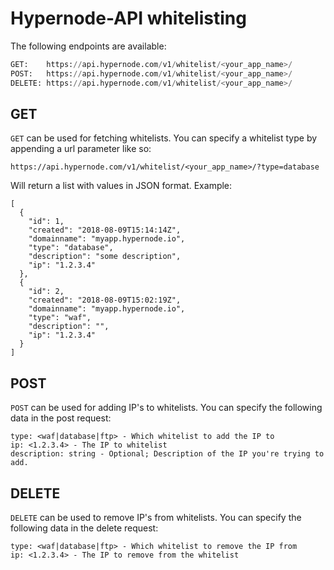 # Hypernode-API whitelisting
The following endpoints are available:
```python
GET:    https://api.hypernode.com/v1/whitelist/<your_app_name>/
POST:   https://api.hypernode.com/v1/whitelist/<your_app_name>/
DELETE: https://api.hypernode.com/v1/whitelist/<your_app_name>/
```

## GET
`GET` can be used for fetching whitelists. You can specify a whitelist type by appending a url parameter like so:
```
https://api.hypernode.com/v1/whitelist/<your_app_name>/?type=database
```
Will return a list with values in JSON format. Example:
```
[
  {
    "id": 1,
    "created": "2018-08-09T15:14:14Z",
    "domainname": "myapp.hypernode.io",
    "type": "database",
    "description": "some description",
    "ip": "1.2.3.4"
  },
  {
    "id": 2,
    "created": "2018-08-09T15:02:19Z",
    "domainname": "myapp.hypernode.io",
    "type": "waf",
    "description": "",
    "ip": "1.2.3.4"
  }
]
```

## POST
`POST` can be used for adding IP's to whitelists. You can specify the following data in the post request:
```
type: <waf|database|ftp> - Which whitelist to add the IP to
ip: <1.2.3.4> - The IP to whitelist
description: string - Optional; Description of the IP you're trying to add.
```

## DELETE
`DELETE` can be used to remove IP's from whitelists. You can specify the following data in the delete request:
```
type: <waf|database|ftp> - Which whitelist to remove the IP from
ip: <1.2.3.4> - The IP to remove from the whitelist
```
